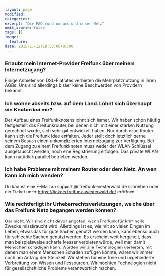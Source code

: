 ```yaml
---
layout: page 
modified:
categories:
excerpt: "Die FAQ rund um uns und unser Netz"
omit_search: false
tags: []
image:
  feature:
date: 2015-11-12T19:53:06+01:00
---
```


### Erlaubt mein Internet-Provider Freifunk über meinem Internetzugang?

Einige Anbieter von DSL-Flatrates verbieten die Mehrplatznutzung in ihren AGBs. Uns sind allerdings bisher keine Beschwerden von Providern bekannt.

### Ich wohne abseits bzw. auf dem Land. Lohnt sich überhaupt ein Knoten bei mir?

Der Aufbau eines Freifunkknotens lohnt sich immer. Wir haben schon häufig festgestellt das Freifunkrouter, bei denen nicht mit einer starken Nutzung gerechnet wurde, sich sehr gut entwickelt haben. Nur durch neue Router kann sich die Freifunk Idee entfalten. Jeder stellt doch letztlich gerne seinem Besuch einen unkomplizierten Internetzugang zur Verfügung. Bei dem Zugang zu einem Freifunkknoten muss weder der WLAN Schlüssel ausgetauscht werden, noch eine Registrierung erfolgen. Das private WLAN kann natürlich parallel betrieben werden.

### Ich habe Probleme mit meinem Router oder dem Netz. An wen kann ich mich wenden?

Du kannst eine E-Mail an support @ freifunk-westerwald.de schreiben oder ein Ticket unter <https://tickets.freifunk-westerwald.de/> eröffnen.

### Wie rechtfertigt ihr Urheberrechtsverletzungen, welche über das Freifunk Netz begangen werden können?

Gar nicht. Wir sind nicht davon angetan, wenn Freifunk für kriminelle Zwecke missbraucht wird. Allerdings ist es, wie mit so vielen Dingen im Leben, etwas das für gute Sachen genutzt werden kann, kann ebenso auch für schlechte Sachen genutzt werden. Es erscheint weit hergeholt, dass man beispielsweise scharfe Messer verbieten würde, weil man damit Menschen schädigen kann. Würden wir alle Technologien verbieten, mit denen man einem Menschen Schaden zufügen könnte, wären wir immer noch am Anfang der Steinzeit. Wir stehen für eine freie und ungehinderte Verbreitung von Wissen und Ressourcen. Wir möchten Technologien nicht für gesellschaftliche Probleme verantwortlich machen.
